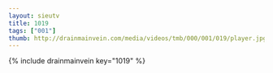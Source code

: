 ```yaml
--- 
layout: sieutv
title: 1019
tags: ["001"]
thumb: http://drainmainvein.com/media/videos/tmb/000/001/019/player.jpg
---
```

{% include drainmainvein key="1019" %} 
